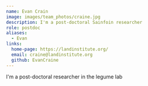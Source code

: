 ```yaml
---
name: Evan Crain
image: images/team_photos/craine.jpg
description: I'm a post-doctoral Sainfoin researcher
role: postdoc
aliases:
  - Evan
links:
  home-page: https://landinstitute.org/
  email: craine@landinstitute.org
  github: EvanCraine
---
```

I'm a post-doctoral researcher in the legume lab
